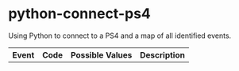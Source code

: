 # python-connect-ps4
Using Python to connect to a PS4 and a map of all identified events.

<table>
<tr><th>Event</th><th>Code</th><th>Possible Values</th><th>Description</th></tr>
</table>
